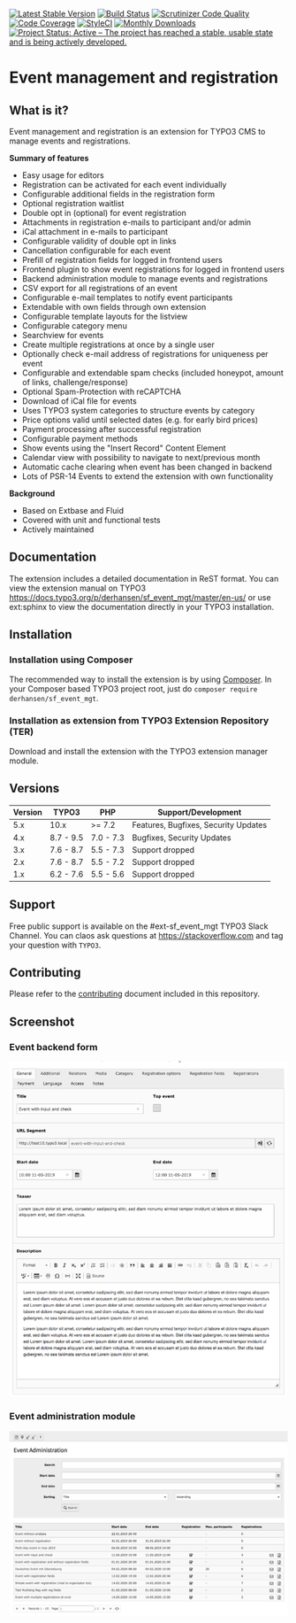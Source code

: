 [![Latest Stable Version](https://poser.pugx.org/derhansen/sf_event_mgt/v/stable)](https://packagist.org/packages/derhansen/sf_event_mgt)
[![Build Status](https://travis-ci.org/derhansen/sf_event_mgt.svg?branch=master)](https://travis-ci.org/derhansen/sf_event_mgt)
[![Scrutinizer Code Quality](https://scrutinizer-ci.com/g/derhansen/sf_event_mgt/badges/quality-score.png?b=master)](https://scrutinizer-ci.com/g/derhansen/sf_event_mgt/?branch=master)
[![Code Coverage](https://scrutinizer-ci.com/g/derhansen/sf_event_mgt/badges/coverage.png?b=master)](https://scrutinizer-ci.com/g/derhansen/sf_event_mgt/?branch=master)
[![StyleCI](https://styleci.io/repos/19884798/shield?branch=master)](https://styleci.io/repos/19884798)
[![Monthly Downloads](https://poser.pugx.org/derhansen/sf_event_mgt/d/monthly)](https://packagist.org/packages/derhansen/sf_event_mgt)
[![Project Status: Active – The project has reached a stable, usable state and is being actively developed.](https://www.repostatus.org/badges/latest/active.svg)](https://www.repostatus.org/#active)

Event management and registration
=================================

## What is it?

Event management and registration is an extension for TYPO3 CMS to manage events and registrations.

**Summary of features**

* Easy usage for editors
* Registration can be activated for each event individually
* Configurable additional fields in the registration form
* Optional registration waitlist
* Double opt in (optional) for event registration
* Attachments in registration e-mails to participant and/or admin
* iCal attachment in e-mails to participant
* Configurable validity of double opt in links
* Cancellation configurable for each event
* Prefill of registration fields for logged in frontend users
* Frontend plugin to show event registrations for logged in frontend users
* Backend administration module to manage events and registrations
* CSV export for all registrations of an event
* Configurable e-mail templates to notify event participants
* Extendable with own fields through own extension
* Configurable template layouts for the listview
* Configurable category menu 
* Searchview for events
* Create multiple registrations at once by a single user
* Optionally check e-mail address of registrations for uniqueness per event
* Configurable and extendable spam checks (included honeypot, amount of links, challenge/response)
* Optional Spam-Protection with reCAPTCHA
* Download of iCal file for events
* Uses TYPO3 system categories to structure events by category
* Price options valid until selected dates (e.g. for early bird prices)
* Payment processing after successful registration
* Configurable payment methods
* Show events using the "Insert Record" Content Element
* Calendar view with possibility to navigate to next/previous month
* Automatic cache clearing when event has been changed in backend
* Lots of PSR-14 Events to extend the extension with own functionality  

**Background**

* Based on Extbase and Fluid
* Covered with unit and functional tests
* Actively maintained

## Documentation

The extension includes a detailed documentation in ReST format. You can view the extension manual on TYPO3 https://docs.typo3.org/p/derhansen/sf_event_mgt/master/en-us/ or use
ext:sphinx to view the documentation directly in your TYPO3 installation.

## Installation

### Installation using Composer

The recommended way to install the extension is by using [Composer](https://getcomposer.org/). In your Composer based TYPO3 project root, just do `composer require derhansen/sf_event_mgt`. 

### Installation as extension from TYPO3 Extension Repository (TER)

Download and install the extension with the TYPO3 extension manager module.

## Versions

| Version             | TYPO3      | PHP       | Support/Development                     |
| ------------------- | ---------- | ----------|---------------------------------------- |
| 5.x                 | 10.x       | >= 7.2    | Features, Bugfixes, Security Updates    |
| 4.x                 | 8.7 - 9.5  | 7.0 - 7.3 | Bugfixes, Security Updates              |
| 3.x                 | 7.6 - 8.7  | 5.5 - 7.3 | Support dropped                         |
| 2.x                 | 7.6 - 8.7  | 5.5 - 7.2 | Support dropped                         |
| 1.x                 | 6.2 - 7.6  | 5.5 - 5.6 | Support dropped                         |

## Support

Free public support is available on the #ext-sf_event_mgt TYPO3 Slack Channel.
You can claos ask questions at https://stackoverflow.com and tag your question with `TYPO3`.

## Contributing

Please refer to the [contributing](CONTRIBUTING.md) document included in this repository.  

## Screenshot

### Event backend form

![Event backend form](/Documentation/Images/event-event.png)

### Event administration module

![Event administration module](/Documentation/Images/event-admin.png)
